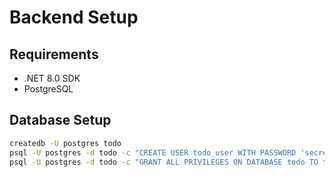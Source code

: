# Backend Setup

## Requirements
- .NET 8.0 SDK
- PostgreSQL

## Database Setup
```bash
createdb -U postgres todo
psql -U postgres -d todo -c "CREATE USER todo_user WITH PASSWORD 'secret'"
psql -U postgres -d todo -c "GRANT ALL PRIVILEGES ON DATABASE todo TO todo_user"